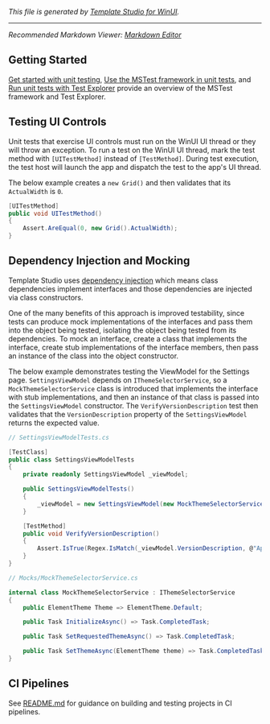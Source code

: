 ﻿*This file is generated by [Template Studio for WinUI](https://github.com/microsoft/TemplateStudio).*

----------

*Recommended Markdown Viewer: [Markdown Editor](https://marketplace.visualstudio.com/items?itemName=MadsKristensen.MarkdownEditor2)*

## Getting Started

[Get started with unit testing](https://docs.microsoft.com/visualstudio/test/getting-started-with-unit-testing?view=vs-2022&tabs=dotnet%2Cmstest), [Use the MSTest framework in unit tests](https://docs.microsoft.com/visualstudio/test/using-microsoft-visualstudio-testtools-unittesting-members-in-unit-tests), and [Run unit tests with Test Explorer](https://docs.microsoft.com/visualstudio/test/run-unit-tests-with-test-explorer) provide an overview of the MSTest framework and Test Explorer.

## Testing UI Controls

Unit tests that exercise UI controls must run on the WinUI UI thread or they will throw an exception. To run a test on the WinUI UI thread, mark the test method with `[UITestMethod]` instead of `[TestMethod]`. During test execution, the test host will launch the app and dispatch the test to the app's UI thread.

The below example creates a `new Grid()` and then validates that its `ActualWidth` is `0`.

```csharp
[UITestMethod]
public void UITestMethod()
{
    Assert.AreEqual(0, new Grid().ActualWidth);
}
```

## Dependency Injection and Mocking

Template Studio uses [dependency injection](https://docs.microsoft.com/dotnet/core/extensions/dependency-injection) which means class dependencies implement interfaces and those dependencies are injected via class constructors.

One of the many benefits of this approach is improved testability, since tests can produce mock implementations of the interfaces and pass them into the object being tested, isolating the object being tested from its dependencies. To mock an interface, create a class that implements the interface, create stub implementations of the interface members, then pass an instance of the class into the object constructor.

The below example demonstrates testing the ViewModel for the Settings page. `SettingsViewModel` depends on `IThemeSelectorService`, so a `MockThemeSelectorService` class is introduced that implements the interface with stub implementations, and then an instance of that class is passed into the `SettingsViewModel` constructor. The `VerifyVersionDescription` test then validates that the `VersionDescription` property of the `SettingsViewModel` returns the expected value.

```csharp
// SettingsViewModelTests.cs

[TestClass]
public class SettingsViewModelTests
{
    private readonly SettingsViewModel _viewModel;

    public SettingsViewModelTests()
    {
        _viewModel = new SettingsViewModel(new MockThemeSelectorService());
    }

    [TestMethod]
    public void VerifyVersionDescription()
    {
        Assert.IsTrue(Regex.IsMatch(_viewModel.VersionDescription, @"App1 - \d\.\d\.\d\.\d"));
    }
}
```

```csharp
// Mocks/MockThemeSelectorService.cs

internal class MockThemeSelectorService : IThemeSelectorService
{
    public ElementTheme Theme => ElementTheme.Default;

    public Task InitializeAsync() => Task.CompletedTask;

    public Task SetRequestedThemeAsync() => Task.CompletedTask;

    public Task SetThemeAsync(ElementTheme theme) => Task.CompletedTask;
}
```

## CI Pipelines

See [README.md](https://github.com/microsoft/TemplateStudio/blob/main/docs/WinUI/pipelines/README.md) for guidance on building and testing projects in CI pipelines.
